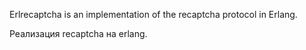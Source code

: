 Erlrecaptcha is an implementation of the recaptcha protocol in Erlang.

Реализация recaptcha на erlang.